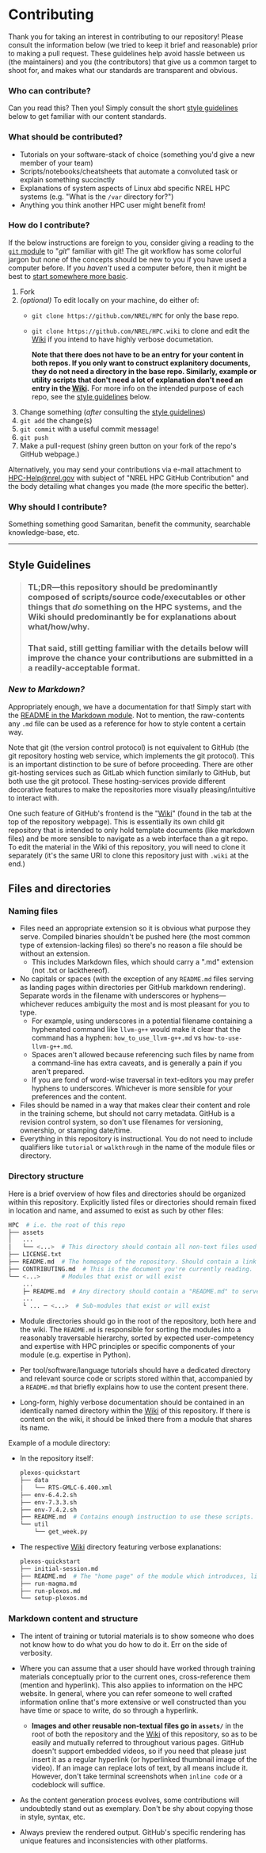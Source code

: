 # Contributing

Thank you for taking an interest in contributing to our repository! Please consult the information below (we tried to keep it brief and reasonable) prior to making a pull request. These guidelines help avoid hassle between us (the maintainers) and you (the contributors) that give us a common target to shoot for, and makes what our standards are transparent and obvious.

### Who can contribute?
Can you read this? Then you! Simply consult the short [style guidelines](##style-guidelines) below to get familiar with our content standards.

### What should be contributed?
* Tutorials on your software-stack of choice (something you'd give a new member of your team)
* Scripts/notebooks/cheatsheets that automate a convoluted task or explain something succinctly
* Explanations of system aspects of Linux abd specific NREL HPC systems (e.g. "What is the `/var` directory for?")
* Anything you think another HPC user might benefit from!

### How do I contribute?

If the below instructions are foreign to you, consider giving a reading to the [`git` module](/git/README.md) to "*git*" familiar with git! The git workflow has some colorful jargon but none of the concepts should be new to you if you have used a computer before. If you *haven't* used a computer before, then it might be best to [start somewhere more basic](https://www.pcworld.com/article/2918397/how-to-get-started-with-linux-a-beginners-guide.html).

1. Fork
2. _(optional)_ To edit locally on your machine, do either of:
   * `git clone https://github.com/NREL/HPC` for only the base repo.
   * `git clone https://github.com/NREL/HPC.wiki` to clone and edit the [Wiki](https://github.com/NREL/HPC/wiki) if you intend to have highly verbose documetation.
     
     **Note that there does not have to be an entry for your content in both repos. If you only want to construct explanitory documents, they do not need a directory in the base repo. Similarly, example or utility scripts that don't need a lot of explanation don't need an entry in the [Wiki](https://github.com/NREL/HPC/wiki).** For more info on the intended purpose of each repo, see the [style guidelines](##style-guidelines) below.
3. Change something (_after_ consulting the [style guidelines](##style-guidelines))
4. `git add` the change(s)
5. `git commit` with a useful commit message!
6. `git push`
7. Make a pull-request (shiny green button on your fork of the repo's GitHub webpage.)

Alternatively, you may send your contributions via e-mail attachment to HPC-Help@nrel.gov with subject of "NREL HPC GitHub Contribution" and the body detailing what changes you made (the more specific the better).

### Why should I contribute?
Something something good Samaritan, benefit the community, searchable knowledge-base, etc. 

---

## Style Guidelines

>### **TL;DR&mdash;this repository should be predominantly composed of scripts/source code/executables or other things that _do_ something on the HPC systems, and the Wiki should predominantly be for explanations about what/how/why.**
>### That said, still getting familiar with the details below will improve the chance your contributions are submitted in a a readily-acceptable format.

### ***New to Markdown?***
Appropriately enough, we have a documentation for that! Simply start with the [README in the Markdown module](/markdown/README.md). Not to mention, the raw-contents any `.md` file can be used as a reference for how to style content a certain way.

Note that git (the version control protocol) is not equivalent to GitHub (the git repository hosting web service, which implements the git protocol). This is an important distinction to be sure of before proceeding. There are other git-hosting services such as GitLab which function similarly to GitHub, but both use the git protocol. These hosting-services provide different decorative features to make the repositories more visually pleasing/intuitive to interact with.

One such feature of GitHub's frontend is the "[Wiki](https://github.com/NREL/HPC/wiki)" (found in the tab at the top of the repository webpage). This is essentially its own child git repository that is intended to only hold template documents (like markdown files) and be more sensible to navigate as a web interface than a git repo. To edit the material in the Wiki of this repository, you will need to clone it separately (it's the same URI to clone this repository just with `.wiki` at the end.)

## Files and directories

### Naming files
* Files need an appropriate extension so it is obvious what purpose they serve. Compiled binaries shouldn't be pushed here (the most common type of extension-lacking files) so there's no reason a file should be without an extension.
  * This includes Markdown files, which should carry a ".md" extension (not .txt or lackthereof).
* No capitals or spaces (with the exception of any `README.md` files serving as landing pages within directories per GitHub markdown rendering). Separate words in the filename with underscores or hyphens&mdash;whichever reduces ambiguity the most and is most pleasant for you to type.
  * For example, using underscores in a potential filename containing a hyphenated command like `llvm-g++` would make it clear that the command has a hyphen: `how_to_use_llvm-g++.md` vs `how-to-use-llvm-g++.md`. 
  * Spaces aren't allowed because referencing such files by name from a command-line has extra caveats, and is generally a pain if you aren't prepared.
  * If you are fond of word-wise traversal in text-editors you may prefer hyphens to underscores. Whichever is more sensible for your preferences and the content.
* Files should be named in a way that makes clear their content and role in the training scheme, but should not carry metadata. GitHub is a revision control system, so don't use filenames for versioning, ownership, or stamping date/time.
* Everything in this repository is instructional. You do not need to include qualifiers like `tutorial` or `walkthrough` in the name of the module files or directory. 

### Directory structure

Here is a brief overview of how files and directories should be organized within this repository. Explicitly listed files or directories should remain fixed in location and name, and assumed to exist as such by other files:

```bash 
HPC  # i.e. the root of this repo
├── assets
│   ...
│   └── <...>  # This directory should contain all non-text files used within other markdown files.
├── LICENSE.txt
├── README.md  # The homepage of the repository. Should contain a link to each module's README.
├── CONTRIBUTING.md  # This is the document you're currently reading.
└── <...>      # Modules that exist or will exist
    ...
    ├─ README.md  # Any directory should contain a "README.md" to serve as the landing page.
    ...
    └ ... ─ <...>  # Sub-modules that exist or will exist
```

* Module directories should go in the root of the repository, both here and the wiki. The `README.md` is responsible for sorting the modules into a reasonably traversable hierarchy, sorted by expected user-competency and expertise with HPC principles or specific components of your module (e.g. expertise in Python).

* Per tool/software/language tutorials should have a dedicated directory and relevant source code or scripts stored within that, accompanied by a `README.md` that briefly explains how to use the content present there.

* Long-form, highly verbose documentation should be contained in an identically named directory within the [Wiki](https://github.com/NREL/HPC/wiki) of this repository. If there is content on the wiki, it should be linked there from a module that shares its name.

Example of a module directory:
  * In the repository itself:
    ```bash 
    plexos-quickstart
    ├── data
    │   └── RTS-GMLC-6.400.xml
    ├── env-6.4.2.sh
    ├── env-7.3.3.sh
    ├── env-7.4.2.sh
    ├── README.md  # Contains enough instruction to use these scripts. Links to the wiki for extra info.
    └── util
        └── get_week.py
    ```
  * The respective [Wiki](https://github.com/NREL/HPC/wiki) directory featuring verbose explanations:
    ```bash
    plexos-quickstart
    ├── initial-session.md
    ├── README.md  # The "home page" of the module which introduces, links to, and structures neighboring pages.
    ├── run-magma.md
    ├── run-plexos.md
    └── setup-plexos.md
    ```

### Markdown content and structure
* The intent of training or tutorial materials is to show someone who does not know how to do what you do how to do it. Err on the side of verbosity.
* Where you can assume that a user should have worked through training materials conceptually prior to the current ones, cross-reference them (mention and hyperlink). This also applies to information on the HPC website. In general, where you can refer someone to well crafted information online that's more extensive or well constructed than you have time or space to write, do so through a hyperlink.
  * **Images and other reusable non-textual files go in `assets/`** in the root of both the repository and the [Wiki](https://github.com/NREL/HPC/wiki) of this repository, so as to be easily and mutually referred to throughout various pages. GitHub doesn't support embedded videos, so if you need that please just insert it as a regular hyperlink (or hyperlinked thumbnail image of the video). If an image can replace lots of text, by all means include it. However, don't take terminal screenshots when `inline code` or a codeblock will suffice.

* As the content generation process evolves, some contributions will undoubtedly stand out as exemplary. Don't be shy about copying those in style, syntax, etc.

* Always preview the rendered output. GitHub's specific rendering has unique features and inconsistencies with other platforms.



